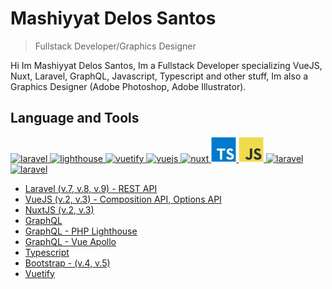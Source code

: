 
# Mashiyyat Delos Santos
> Fullstack Developer/Graphics Designer


Hi Im Mashiyyat Delos Santos, Im a Fullstack Developer specializing VueJS, Nuxt, Laravel, GraphQL, Javascript, Typescript and other stuff, Im also a Graphics Designer (Adobe Photoshop, Adobe Illustrator).


## Language and Tools

<p align="left">
 
<a href="https://laravel.com/" target="_blank"> <img src="https://laravel.com/img/logomark.min.svg" alt="laravel" width="40" height="40"/></a><a href="https://www.lighthouse-php.com/" target="_blank"> <img src="https://lighthouse-php.com/logo.svg" alt="lighthouse" width="40" height="40"/> </a><a href="https://vuetifyjs.com/en/" target="_blank"> <img src="https://bestofjs.org/logos/vuetify.svg" alt="vuetify" width="40" height="40"/> </a> <a href="https://www.mongodb.com/" target="_blank"></a><a href="https://vuejs.org/" target="_blank"> <img src="https://upload.wikimedia.org/wikipedia/commons/thumb/9/95/Vue.js_Logo_2.svg/512px-Vue.js_Logo_2.svg.png?20170919082558" alt="vuejs" width="40" height="40"/> </a><a href="https://www/nuxt.com/" target="_blank"> <img src="https://nuxt.com/assets/design-kit/logo/icon-green.svg" alt="nuxt" width="40" height="40"/></a><a href="https://www.typescriptlang.org/" target="_blank"> <img src="https://raw.githubusercontent.com/devicons/devicon/master/icons/typescript/typescript-original.svg" alt="typescript" width="40" height="40"/> </a><a href="https://developer.mozilla.org/en-US/docs/Web/JavaScript" target="_blank"> <img src="https://raw.githubusercontent.com/devicons/devicon/master/icons/javascript/javascript-original.svg" alt="javascript" width="40" height="40"/> </a>
 <a href="https://www.graphql.org/" target="_blank"> <img src="https://upload.wikimedia.org/wikipedia/commons/1/17/GraphQL_Logo.svg" alt="laravel" width="40" height="40"/> </a><a href="https://www.getbootstrap.com/" target="_blank"> <img src="https://getbootstrap.com/docs/5.2/assets/brand/bootstrap-logo-shadow.png" alt="laravel" width="40" height="40"/></a>

</p>

 - [Laravel (v.7, v.8, v.9) - REST API](https://www.laravel.com/)
 - [VueJS (v.2, v.3) - Composition API, Options API](https://www.vuejs.org/)
 - [NuxtJS (v.2, v.3)](https://www.nuxtjs.org/)
 - [GraphQL](https://www.graphql.org/) 
 - [GraphQL - PHP Lighthouse](https://lighthouse-php.com/)
 - [GraphQL - Vue Apollo](https://v4.apollo.vuejs.org/)
 - [Typescript](https://www.typescriptlang.org/)
 - [Bootstrap - (v.4, v.5)](https://www.getbootstrap.com/)
 - [Vuetify](https://next.vuetifyjs.com/en/) 

